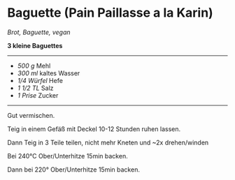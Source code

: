 # Baguette (Pain Paillasse a la Karin)

*Brot, Baguette, vegan*

**3 kleine Baguettes**

---

- *500 g* Mehl
- *300 ml* kaltes Wasser
- *1/4 Würfel* Hefe
- *1 1/2 TL* Salz
- *1 Prise* Zucker

---

Gut vermischen.

Teig in einem Gefäß mit Deckel 10-12 Stunden ruhen lassen.

Dann Teig in 3 Teile teilen, nicht mehr Kneten und ~2x drehen/winden

Bei 240°C Ober/Unterhitze 15min backen.

Dann bei 220° Ober/Unterhitze 15min backen.
